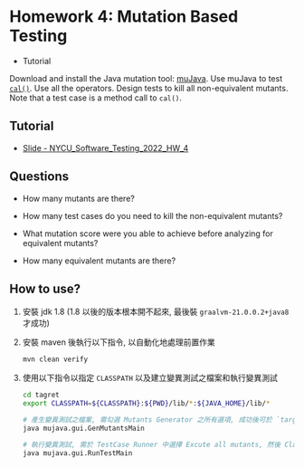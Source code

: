 # Homework 4: Mutation Based Testing

- Tutorial

Download and install the Java mutation tool: [muJava](https://cs.gmu.edu/~offutt/mujava/). Use muJava to test  [`cal()`](https://cs.gmu.edu/~offutt/softwaretest/java/Cal.java). Use all the operators. Design tests to kill all non-equivalent mutants. Note that a test case is a method call to `cal()`.

## Tutorial

- [Slide - NYCU_Software_Testing_2022_HW_4](https://docs.google.com/presentation/d/1YVx8q_tFVj6a-Nx5t2Z3V-8WuBzjXB9fBGPP2nof7Lo)

## Questions

- How many mutants are there?

- How many test cases do you need to kill the non-equivalent mutants?

- What mutation score were you able to achieve before analyzing for equivalent mutants?

- How many equivalent mutants are there?

## How to use?

1. 安裝 jdk 1.8 (1.8 以後的版本根本開不起來, 最後裝 `graalvm-21.0.0.2+java8` 才成功)
2. 安裝 maven 後執行以下指令, 以自動化地處理前置作業

    ```sh
    mvn clean verify
    ```

3. 使用以下指令以指定 `CLASSPATH` 以及建立變異測試之檔案和執行變異測試

    ```sh
    cd tagret
    export CLASSPATH=${CLASSPATH}:${PWD}/lib/*:${JAVA_HOME}/lib/*

    # 產生變異測試之檔案, 需勾選 Mutants Generator 之所有選項, 成功後可於 `target/result` 與 Traditional Mutants Viewer 確認.
    java mujava.gui.GenMutantsMain

    # 執行變異測試, 需於 TestCase Runner 中選擇 Excute all mutants, 然後 Class, Method 和 TestCase 要重選(程式的問題), 最後按 Run 等結果.
    java mujava.gui.RunTestMain
    ```
